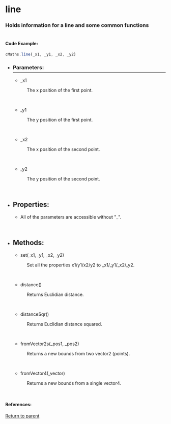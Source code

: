 # <a id="title"/> line
### <a id="description"/> Holds information for a line and some common functions
#

#### <a id="codeexample"/> Code Example:
```Javascript
cMaths.line(_x1, _y1, _x2, _y2)
```

* <a id="parameters"/> <h3> Parameters: </h3> <hr style="height:2px;border:none;margin-top: -10px;">

    * <a id="_x1"/> _x1 <p style="padding-left: 20px;"> The x position of the first point. </p> <br>

    * <a id="_y1"/> _y1 <p style="padding-left: 20px;"> The y position of the first point. </p> <br>

    * <a id="_x2"/> _x2 <p style="padding-left: 20px;"> The x position of the second point. </p> <br>

    * <a id="_y2"/> _y2 <p style="padding-left: 20px;"> The y position of the second point. </p> <br>

* <a id="properties"/> <h2> Properties: </h2>

    * <a id="propertiesprefix"/> All of the parameters are accessible without "_". <p style="padding-left: 20px;">  </p> <br>

* <a id="methods"/> <h2> Methods: </h2>

    * <a id="set"/> set(_x1, _y1, _x2, _y2) <p style="padding-left: 20px;"> Set all the properties x1/y1/x2/y2 to _x1/_y1/_x2/_y2. </p> <br>

    * <a id="distance"/> distance() <p style="padding-left: 20px;"> Returns Euclidian distance. </p> <br>

    * <a id="distancesqr"/> distanceSqr() <p style="padding-left: 20px;"> Returns Euclidian distance squared. </p> <br>
  
    * <a id="fromvector2s"/> fromVector2s(_pos1, _pos2) <p style="padding-left: 20px;"> Returns a new bounds from two vector2 (points). </p> <br>

    * <a id="fromvector4"/> fromVector4(_vector) <p style="padding-left: 20px;"> Returns a new bounds from a single vector4. </p> <br>

#### References: 

[Return to parent](/Code/Main%20Code/Maths/README.md)
